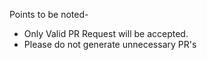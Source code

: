 Points to be noted-

- Only Valid PR Request will be accepted.
- Please do not generate unnecessary PR's
